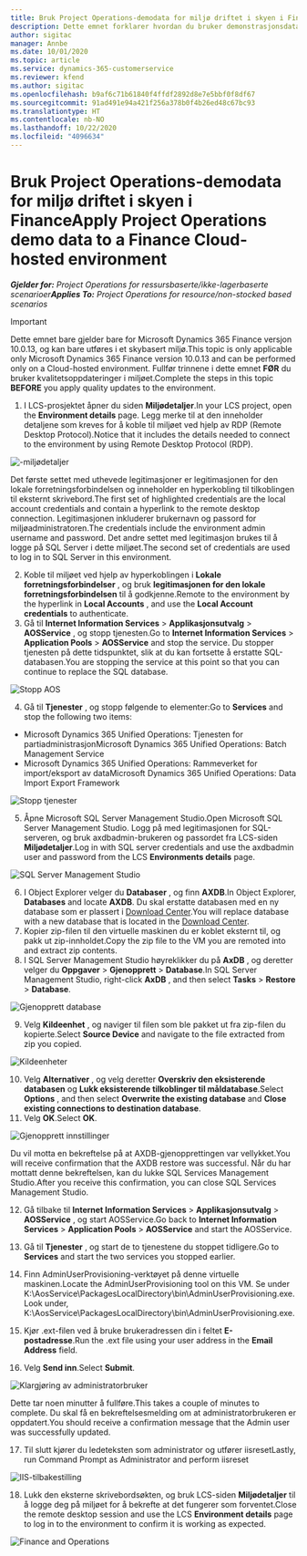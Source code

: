 ```yaml
---
title: Bruk Project Operations-demodata for miljø driftet i skyen i Finance
description: Dette emnet forklarer hvordan du bruker demonstrasjonsdata fra Project Operations i et skydriftet Dynamics 365 Finance-miljø.
author: sigitac
manager: Annbe
ms.date: 10/01/2020
ms.topic: article
ms.service: dynamics-365-customerservice
ms.reviewer: kfend
ms.author: sigitac
ms.openlocfilehash: b9af6c71b61840f4ffdf2892d8e7e5bbf0f8df67
ms.sourcegitcommit: 91ad491e94a421f256a378b0f4b26ed48c67bc93
ms.translationtype: HT
ms.contentlocale: nb-NO
ms.lasthandoff: 10/22/2020
ms.locfileid: "4096634"
---
```

# <a name="apply-project-operations-demo-data-to-a-finance-cloud-hosted-environment"></a><span data-ttu-id="261b5-103">Bruk Project Operations-demodata for miljø driftet i skyen i Finance</span><span class="sxs-lookup"><span data-stu-id="261b5-103">Apply Project Operations demo data to a Finance Cloud-hosted environment</span></span>

<span data-ttu-id="261b5-104">_**Gjelder for:** Project Operations for ressursbaserte/ikke-lagerbaserte scenarioer_</span><span class="sxs-lookup"><span data-stu-id="261b5-104">_**Applies To:** Project Operations for resource/non-stocked based scenarios_</span></span>

> [!IMPORTANT]
> <span data-ttu-id="261b5-105">Dette emnet bare gjelder bare for Microsoft Dynamics 365 Finance versjon 10.0.13, og kan bare utføres i et skybasert miljø.</span><span class="sxs-lookup"><span data-stu-id="261b5-105">This topic is only applicable only Microsoft Dynamics 365 Finance version 10.0.13 and can be performed only on a Cloud-hosted environment.</span></span> <span data-ttu-id="261b5-106">Fullfør trinnene i dette emnet **FØR** du bruker kvalitetsoppdateringer i miljøet.</span><span class="sxs-lookup"><span data-stu-id="261b5-106">Complete the steps in this topic **BEFORE** you apply quality updates to the environment.</span></span>

1. <span data-ttu-id="261b5-107">I LCS-prosjektet åpner du siden **Miljødetaljer**.</span><span class="sxs-lookup"><span data-stu-id="261b5-107">In your LCS project, open the **Environment details** page.</span></span> <span data-ttu-id="261b5-108">Legg merke til at den inneholder detaljene som kreves for å koble til miljøet ved hjelp av RDP (Remote Desktop Protocol).</span><span class="sxs-lookup"><span data-stu-id="261b5-108">Notice that it includes the details needed to connect to the environment by using Remote Desktop Protocol (RDP).</span></span>

![-miljødetaljer](./media/1EnvironmentDetails.png)

<span data-ttu-id="261b5-110">Det første settet med uthevede legitimasjoner er legitimasjonen for den lokale forretningsforbindelsen og inneholder en hyperkobling til tilkoblingen til eksternt skrivebord.</span><span class="sxs-lookup"><span data-stu-id="261b5-110">The first set of highlighted credentials are the local account credentials and contain a hyperlink to the remote desktop connection.</span></span> <span data-ttu-id="261b5-111">Legitimasjonen inkluderer brukernavn og passord for miljøadministratoren.</span><span class="sxs-lookup"><span data-stu-id="261b5-111">The credentials include the environment admin username and password.</span></span> <span data-ttu-id="261b5-112">Det andre settet med legitimasjon brukes til å logge på SQL Server i dette miljøet.</span><span class="sxs-lookup"><span data-stu-id="261b5-112">The second set of credentials are used to log in to SQL Server in this environment.</span></span>

2. <span data-ttu-id="261b5-113">Koble til miljøet ved hjelp av hyperkoblingen i **Lokale forretningsforbindelser** , og bruk **legitimasjonen for den lokale forretningsforbindelsen** til å godkjenne.</span><span class="sxs-lookup"><span data-stu-id="261b5-113">Remote to the environment by the hyperlink in **Local Accounts** , and use the **Local Account credentials** to authenticate.</span></span>
3. <span data-ttu-id="261b5-114">Gå til **Internet Information Services** > **Applikasjonsutvalg** > **AOSService** , og stopp tjenesten.</span><span class="sxs-lookup"><span data-stu-id="261b5-114">Go to **Internet Information Services** > **Application Pools** > **AOSService** and stop the service.</span></span> <span data-ttu-id="261b5-115">Du stopper tjenesten på dette tidspunktet, slik at du kan fortsette å erstatte SQL-databasen.</span><span class="sxs-lookup"><span data-stu-id="261b5-115">You are stopping the service at this point so that you can continue to replace the SQL database.</span></span>

![Stopp AOS](./media/2StopAOS.png)

4. <span data-ttu-id="261b5-117">Gå til **Tjenester** , og stopp følgende to elementer:</span><span class="sxs-lookup"><span data-stu-id="261b5-117">Go to **Services** and stop the following two items:</span></span>

- <span data-ttu-id="261b5-118">Microsoft Dynamics 365 Unified Operations: Tjenesten for partiadministrasjon</span><span class="sxs-lookup"><span data-stu-id="261b5-118">Microsoft Dynamics 365 Unified Operations: Batch Management Service</span></span>
- <span data-ttu-id="261b5-119">Microsoft Dynamics 365 Unified Operations: Rammeverket for import/eksport av data</span><span class="sxs-lookup"><span data-stu-id="261b5-119">Microsoft Dynamics 365 Unified Operations: Data Import Export Framework</span></span>

![Stopp tjenester](./media/3StopServices.png)

5. <span data-ttu-id="261b5-121">Åpne Microsoft SQL Server Management Studio.</span><span class="sxs-lookup"><span data-stu-id="261b5-121">Open Microsoft SQL Server Management Studio.</span></span> <span data-ttu-id="261b5-122">Logg på med legitimasjonen for SQL-serveren, og bruk axdbadmin-brukeren og passordet fra LCS-siden **Miljødetaljer**.</span><span class="sxs-lookup"><span data-stu-id="261b5-122">Log in with SQL server credentials and use the axdbadmin user and password from the LCS **Environments details** page.</span></span>

![SQL Server Management Studio](./media/4SSMS.png)

6. <span data-ttu-id="261b5-124">I Object Explorer velger du **Databaser** , og finn **AXDB**.</span><span class="sxs-lookup"><span data-stu-id="261b5-124">In Object Explorer, **Databases** and locate **AXDB**.</span></span> <span data-ttu-id="261b5-125">Du skal erstatte databasen med en ny database som er plassert i [Download Center](https://download.microsoft.com/download/1/a/3/1a314bd2-b082-4a87-abdc-1ba26c92b63d/ProjOpsDemoDataFOGARelease.zip).</span><span class="sxs-lookup"><span data-stu-id="261b5-125">You will replace database with a new database that is located in the [Download Center](https://download.microsoft.com/download/1/a/3/1a314bd2-b082-4a87-abdc-1ba26c92b63d/ProjOpsDemoDataFOGARelease.zip).</span></span> 
7. <span data-ttu-id="261b5-126">Kopier zip-filen til den virtuelle maskinen du er koblet eksternt til, og pakk ut zip-innholdet.</span><span class="sxs-lookup"><span data-stu-id="261b5-126">Copy the zip file to the VM you are remoted into and extract zip contents.</span></span>
8. <span data-ttu-id="261b5-127">I SQL Server Management Studio høyreklikker du på **AxDB** , og deretter velger du **Oppgaver** > **Gjenopprett** > **Database**.</span><span class="sxs-lookup"><span data-stu-id="261b5-127">In SQL Server Management Studio, right-click **AxDB** , and then select **Tasks** > **Restore** > **Database**.</span></span>

![Gjenopprett database](./media/5RestoreDatabase.png)

9. <span data-ttu-id="261b5-129">Velg **Kildeenhet** , og naviger til filen som ble pakket ut fra zip-filen du kopierte.</span><span class="sxs-lookup"><span data-stu-id="261b5-129">Select **Source Device** and navigate to the file extracted from zip you copied.</span></span>

![Kildeenheter](./media/6SourceDevice.png)

10. <span data-ttu-id="261b5-131">Velg **Alternativer** , og velg deretter **Overskriv den eksisterende databasen** og **Lukk eksisterende tilkoblinger til måldatabase**.</span><span class="sxs-lookup"><span data-stu-id="261b5-131">Select **Options** , and then select **Overwrite the existing database** and **Close existing connections to destination database**.</span></span> 
11. <span data-ttu-id="261b5-132">Velg **OK**.</span><span class="sxs-lookup"><span data-stu-id="261b5-132">Select **OK**.</span></span>

![Gjenopprett innstillinger](./media/7RestoreSetting.png)

<span data-ttu-id="261b5-134">Du vil motta en bekreftelse på at AXDB-gjenopprettingen var vellykket.</span><span class="sxs-lookup"><span data-stu-id="261b5-134">You will receive confirmation that the AXDB restore was successful.</span></span> <span data-ttu-id="261b5-135">Når du har mottatt denne bekreftelsen, kan du lukke SQL Services Management Studio.</span><span class="sxs-lookup"><span data-stu-id="261b5-135">After you receive this confirmation, you can close SQL Services Management Studio.</span></span>

12. <span data-ttu-id="261b5-136">Gå tilbake til **Internet Information Services** > **Applikasjonsutvalg** > **AOSService** , og start AOSService.</span><span class="sxs-lookup"><span data-stu-id="261b5-136">Go back to **Internet Information Services** > **Application Pools** > **AOSService** and start the AOSService.</span></span>
13. <span data-ttu-id="261b5-137">Gå til **Tjenester** , og start de to tjenestene du stoppet tidligere.</span><span class="sxs-lookup"><span data-stu-id="261b5-137">Go to **Services** and start the two services you stopped earlier.</span></span>

14. <span data-ttu-id="261b5-138">Finn AdminUserProvisioning-verktøyet på denne virtuelle maskinen.</span><span class="sxs-lookup"><span data-stu-id="261b5-138">Locate the AdminUserProvisioning tool on this VM.</span></span> <span data-ttu-id="261b5-139">Se under K:\AosService\PackagesLocalDirectory\bin\AdminUserProvisioning.exe.</span><span class="sxs-lookup"><span data-stu-id="261b5-139">Look under, K:\AosService\PackagesLocalDirectory\bin\AdminUserProvisioning.exe.</span></span>
15. <span data-ttu-id="261b5-140">Kjør .ext-filen ved å bruke brukeradressen din i feltet **E-postadresse**.</span><span class="sxs-lookup"><span data-stu-id="261b5-140">Run the .ext file using your user address in the **Email Address** field.</span></span> 
16. <span data-ttu-id="261b5-141">Velg **Send inn**.</span><span class="sxs-lookup"><span data-stu-id="261b5-141">Select **Submit**.</span></span>

![Klargjøring av administratorbruker](./media/8AdminUserProvisioning.png)

<span data-ttu-id="261b5-143">Dette tar noen minutter å fullføre.</span><span class="sxs-lookup"><span data-stu-id="261b5-143">This takes a couple of minutes to complete.</span></span> <span data-ttu-id="261b5-144">Du skal få en bekreftelsesmelding om at administratorbrukeren er oppdatert.</span><span class="sxs-lookup"><span data-stu-id="261b5-144">You should receive a confirmation message that the Admin user was successfully updated.</span></span>

17. <span data-ttu-id="261b5-145">Til slutt kjører du ledeteksten som administrator og utfører iisreset</span><span class="sxs-lookup"><span data-stu-id="261b5-145">Lastly, run Command Prompt as Administrator and perform iisreset</span></span>

![IIS-tilbakestilling](./media/9IISReset.png)

18. <span data-ttu-id="261b5-147">Lukk den eksterne skrivebordsøkten, og bruk LCS-siden **Miljødetaljer** til å logge deg på miljøet for å bekrefte at det fungerer som forventet.</span><span class="sxs-lookup"><span data-stu-id="261b5-147">Close the remote desktop session and use the LCS **Environment details** page to log in to the environment to confirm it is working as expected.</span></span>

![Finance and Operations](./media/10FinanceAndOperations.png)
